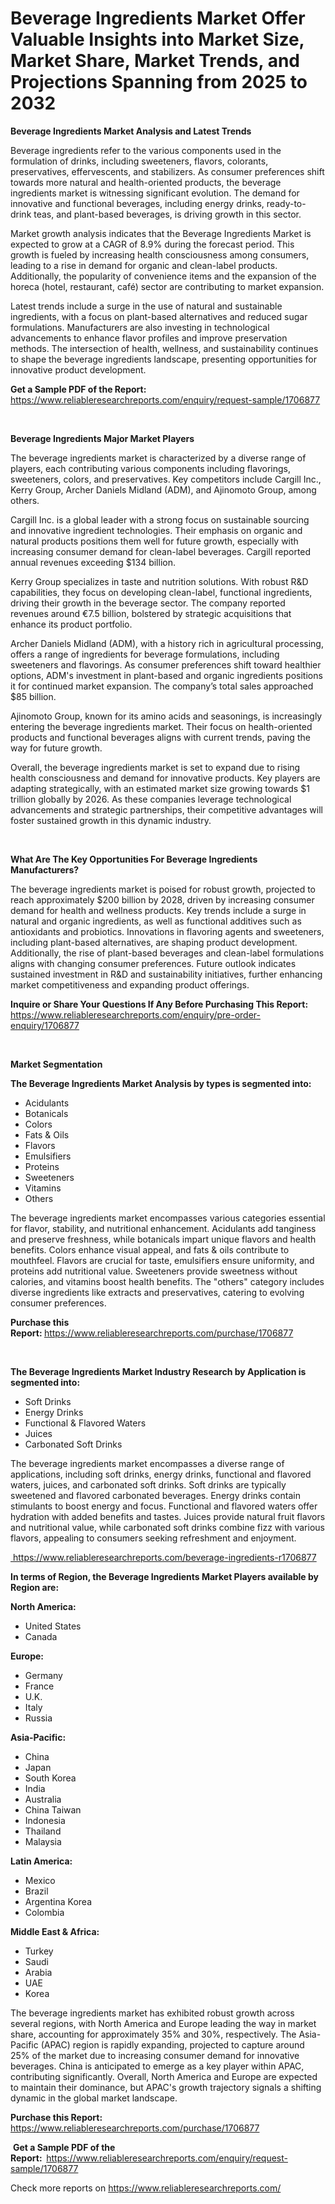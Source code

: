 <p><h1>Beverage Ingredients Market Offer Valuable Insights into Market Size, Market Share, Market Trends, and Projections Spanning from 2025 to 2032</h1></p><p><strong>Beverage Ingredients Market Analysis and Latest Trends</strong></p>
<p><p>Beverage ingredients refer to the various components used in the formulation of drinks, including sweeteners, flavors, colorants, preservatives, effervescents, and stabilizers. As consumer preferences shift towards more natural and health-oriented products, the beverage ingredients market is witnessing significant evolution. The demand for innovative and functional beverages, including energy drinks, ready-to-drink teas, and plant-based beverages, is driving growth in this sector.</p><p>Market growth analysis indicates that the Beverage Ingredients Market is expected to grow at a CAGR of 8.9% during the forecast period. This growth is fueled by increasing health consciousness among consumers, leading to a rise in demand for organic and clean-label products. Additionally, the popularity of convenience items and the expansion of the horeca (hotel, restaurant, café) sector are contributing to market expansion. </p><p>Latest trends include a surge in the use of natural and sustainable ingredients, with a focus on plant-based alternatives and reduced sugar formulations. Manufacturers are also investing in technological advancements to enhance flavor profiles and improve preservation methods. The intersection of health, wellness, and sustainability continues to shape the beverage ingredients landscape, presenting opportunities for innovative product development.</p></p>
<p><strong>Get a Sample PDF of the Report:&nbsp;</strong> <a href="https://www.reliableresearchreports.com/enquiry/request-sample/1706877?utm_campaign=3077&utm_medium=2&utm_source=Github&utm_content=ia&utm_term=07042025&utm_id=beverage-ingredients">https://www.reliableresearchreports.com/enquiry/request-sample/1706877</a></p>
<p>&nbsp;</p>
<p><strong>Beverage Ingredients Major Market Players</strong></p>
<p><p>The beverage ingredients market is characterized by a diverse range of players, each contributing various components including flavorings, sweeteners, colors, and preservatives. Key competitors include Cargill Inc., Kerry Group, Archer Daniels Midland (ADM), and Ajinomoto Group, among others.</p><p>Cargill Inc. is a global leader with a strong focus on sustainable sourcing and innovative ingredient technologies. Their emphasis on organic and natural products positions them well for future growth, especially with increasing consumer demand for clean-label beverages. Cargill reported annual revenues exceeding $134 billion.</p><p>Kerry Group specializes in taste and nutrition solutions. With robust R&D capabilities, they focus on developing clean-label, functional ingredients, driving their growth in the beverage sector. The company reported revenues around €7.5 billion, bolstered by strategic acquisitions that enhance its product portfolio.</p><p>Archer Daniels Midland (ADM), with a history rich in agricultural processing, offers a range of ingredients for beverage formulations, including sweeteners and flavorings. As consumer preferences shift toward healthier options, ADM's investment in plant-based and organic ingredients positions it for continued market expansion. The company’s total sales approached $85 billion.</p><p>Ajinomoto Group, known for its amino acids and seasonings, is increasingly entering the beverage ingredients market. Their focus on health-oriented products and functional beverages aligns with current trends, paving the way for future growth.</p><p>Overall, the beverage ingredients market is set to expand due to rising health consciousness and demand for innovative products. Key players are adapting strategically, with an estimated market size growing towards $1 trillion globally by 2026. As these companies leverage technological advancements and strategic partnerships, their competitive advantages will foster sustained growth in this dynamic industry.</p></p>
<p>&nbsp;</p>
<p><strong>What Are The Key Opportunities For Beverage Ingredients Manufacturers?</strong></p>
<p><p>The beverage ingredients market is poised for robust growth, projected to reach approximately $200 billion by 2028, driven by increasing consumer demand for health and wellness products. Key trends include a surge in natural and organic ingredients, as well as functional additives such as antioxidants and probiotics. Innovations in flavoring agents and sweeteners, including plant-based alternatives, are shaping product development. Additionally, the rise of plant-based beverages and clean-label formulations aligns with changing consumer preferences. Future outlook indicates sustained investment in R&D and sustainability initiatives, further enhancing market competitiveness and expanding product offerings.</p></p>
<p><strong>Inquire or Share Your Questions If Any Before Purchasing This Report:</strong> <a href="https://www.reliableresearchreports.com/enquiry/pre-order-enquiry/1706877?utm_campaign=3077&utm_medium=2&utm_source=Github&utm_content=ia&utm_term=07042025&utm_id=beverage-ingredients">https://www.reliableresearchreports.com/enquiry/pre-order-enquiry/1706877</a></p>
<p>&nbsp;</p>
<p><strong>Market Segmentation</strong></p>
<p><strong>The Beverage Ingredients Market Analysis by types is segmented into:</strong></p>
<p><ul><li>Acidulants</li><li>Botanicals</li><li>Colors</li><li>Fats & Oils</li><li>Flavors</li><li>Emulsifiers</li><li>Proteins</li><li>Sweeteners</li><li>Vitamins</li><li>Others</li></ul></p>
<p><p>The beverage ingredients market encompasses various categories essential for flavor, stability, and nutritional enhancement. Acidulants add tanginess and preserve freshness, while botanicals impart unique flavors and health benefits. Colors enhance visual appeal, and fats & oils contribute to mouthfeel. Flavors are crucial for taste, emulsifiers ensure uniformity, and proteins add nutritional value. Sweeteners provide sweetness without calories, and vitamins boost health benefits. The "others" category includes diverse ingredients like extracts and preservatives, catering to evolving consumer preferences.</p></p>
<p><strong>Purchase this Report:&nbsp;</strong><a href="https://www.reliableresearchreports.com/purchase/1706877?utm_campaign=3077&utm_medium=2&utm_source=Github&utm_content=ia&utm_term=07042025&utm_id=beverage-ingredients">https://www.reliableresearchreports.com/purchase/1706877</a></p>
<p>&nbsp;</p>
<p><strong>The Beverage Ingredients Market Industry Research by Application is segmented into:</strong></p>
<p><ul><li>Soft Drinks</li><li>Energy Drinks</li><li>Functional & Flavored Waters</li><li>Juices</li><li>Carbonated Soft Drinks</li></ul></p>
<p><p>The beverage ingredients market encompasses a diverse range of applications, including soft drinks, energy drinks, functional and flavored waters, juices, and carbonated soft drinks. Soft drinks are typically sweetened and flavored carbonated beverages. Energy drinks contain stimulants to boost energy and focus. Functional and flavored waters offer hydration with added benefits and tastes. Juices provide natural fruit flavors and nutritional value, while carbonated soft drinks combine fizz with various flavors, appealing to consumers seeking refreshment and enjoyment.</p></p>
<p><a href="https://www.reliableresearchreports.com/beverage-ingredients-r1706877?utm_campaign=3077&utm_medium=2&utm_source=Github&utm_content=ia&utm_term=07042025&utm_id=beverage-ingredients">&nbsp;https://www.reliableresearchreports.com/beverage-ingredients-r1706877</a></p>
<p><strong>In terms of Region, the Beverage Ingredients Market Players available by Region are:</strong></p>
<p>
    <p> <strong> North America: </strong>
        <ul>
            <li>United States</li>
            <li>Canada</li>
        </ul>
        </p> 
    <p> <strong> Europe: </strong>
        <ul>
            <li>Germany</li>
            <li>France</li>
            <li>U.K.</li>
            <li>Italy</li>
            <li>Russia</li>
        </ul>
        </p> 
    <p> <strong> Asia-Pacific: </strong>
        <ul>
            <li>China</li>
            <li>Japan</li>
            <li>South Korea</li>
            <li>India</li>
            <li>Australia</li>
            <li>China Taiwan</li>
            <li>Indonesia</li>
            <li>Thailand</li>
            <li>Malaysia</li>
        </ul>
        </p> 
    <p> <strong> Latin America: </strong>
        <ul>
            <li>Mexico</li>
            <li>Brazil</li>
            <li>Argentina Korea</li>
            <li>Colombia</li>
        </ul>
        </p> 
    <p> <strong> Middle East & Africa: </strong>
        <ul>
            <li>Turkey</li>
            <li>Saudi</li>
            <li>Arabia</li>
            <li>UAE</li>
            <li>Korea</li>
        </ul>
    </p>
    </p>
<p><p>The beverage ingredients market has exhibited robust growth across several regions, with North America and Europe leading the way in market share, accounting for approximately 35% and 30%, respectively. The Asia-Pacific (APAC) region is rapidly expanding, projected to capture around 25% of the market due to increasing consumer demand for innovative beverages. China is anticipated to emerge as a key player within APAC, contributing significantly. Overall, North America and Europe are expected to maintain their dominance, but APAC's growth trajectory signals a shifting dynamic in the global market landscape.</p></p>
<p><strong>Purchase this Report: </strong><a href="https://www.reliableresearchreports.com/purchase/1706877?utm_campaign=3077&utm_medium=2&utm_source=Github&utm_content=ia&utm_term=07042025&utm_id=beverage-ingredients">https://www.reliableresearchreports.com/purchase/1706877</a></p>
<p>&nbsp;<strong>Get a Sample PDF of the Report:&nbsp;&nbsp;</strong><a href="https://www.reliableresearchreports.com/enquiry/request-sample/1706877?utm_campaign=3077&utm_medium=2&utm_source=Github&utm_content=ia&utm_term=07042025&utm_id=beverage-ingredients">https://www.reliableresearchreports.com/enquiry/request-sample/1706877</a></p>
<p><strong></strong></p>
<p>Check more reports on <a href="https://www.reliableresearchreports.com/?utm_campaign=3077&utm_medium=2&utm_source=Github&utm_content=ia&utm_term=07042025&utm_id=beverage-ingredients">https://www.reliableresearchreports.com/</a></p>
